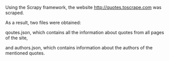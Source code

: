 Using the Scrapy framework, the website http://quotes.toscrape.com was scraped. 

As a result, two files were obtained: 

qoutes.json, which contains all the information about quotes from all pages of the site, 

and authors.json, which contains information about the authors of the mentioned quotes.
